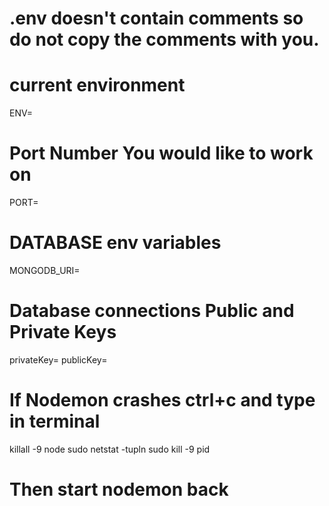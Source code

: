 # .env doesn't contain comments so do not copy the comments with you.
# current environment
ENV=
# Port Number You would like to work on
PORT=
# DATABASE env variables
MONGODB_URI=
# Database connections Public and Private Keys
privateKey=
publicKey=
# If Nodemon crashes ctrl+c and type in terminal 
killall -9 node
sudo netstat -tupln
sudo kill -9 pid
# Then start nodemon back